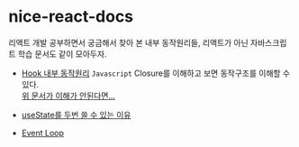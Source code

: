 # nice-react-docs
 
  리액트 개발 공부하면서 궁금해서 찾아 본 내부 동작원리들, 리액트가 아닌 자바스크립트 학습 문서도 같이 모아두자.
 
  
* [Hook 내부 동작원리](https://ingg.dev/hook-work/) `Javascript` Closure를 이해하고 보면 동작구조를 이해할 수 있다.  
  [위 문서가 이해가 안된다면...](https://developer.mozilla.org/ko/docs/Web/JavaScript/Closures)  

* [useState를 두번 쓸 수 있는 이유](https://medium.com/hcleedev/web-usestate%EC%9D%98-%EB%8F%99%EC%9E%91-%EC%9B%90%EB%A6%AC%EC%99%80-%ED%95%A8%EC%A0%95-7b4825c16b9)


 
* [Event Loop](https://www.youtube.com/watch?v=8aGhZQkoFbQ)  
